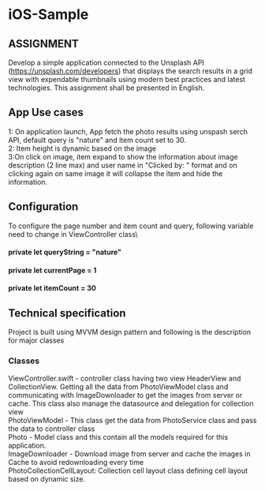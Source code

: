 # iOS-Sample

## ASSIGNMENT

Develop a simple application connected to the Unsplash API
(https://unsplash.com/developers) that displays the search results in a grid view with
expendable thumbnails using modern best practices and latest technologies. This
assignment shall be presented in English.

## App Use cases
1: On application launch, App fetch the photo results using unspash serch API, default query is "nature" and item count set to 30.\
2: Item height is dynamic based on the image \
3:On click on image, item expand to show the information about image description (2 line max) and user name in "Clicked by: <user name>" format and on clicking again on same image it will collapse the item and hide the information.

## Configuration
To configure the page number and item count and query, following variable need to change in ViewController class\

 ####  private let queryString = "nature"
 ####  private let currentPage = 1
 ####  private let itemCount = 30

  
## Technical specification

Project is built using MVVM design pattern and following is the description for major classes

### Classes
ViewController.swift - controller class having two view HeaderView and CollectionView. Getting all the data from PhotoViewModel class and communicating with ImageDownloader to get the images from server or cache. This class also manage the datasource and delegation for collection view\
PhotoViewModel - This class get the data from PhotoService class and pass the data to controller class\
Photo - Model class and this contain all the models required for this application.\
ImageDownloader - Download image from server and cache the images in Cache to avoid redownloading every time\
PhotoCollectionCellLayout: Collection cell layout class defining cell layout based on dynamic size.


